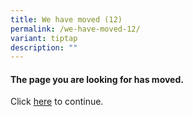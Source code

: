 ```yaml
---
title: We have moved (12)
permalink: /we-have-moved-12/
variant: tiptap
description: ""
---
```

<h4>The page you are looking for has moved.</h4>
<p>Click <a href="/contact-us" rel="noopener noreferrer nofollow" target="_blank">here</a> to
continue.</p>